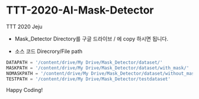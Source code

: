 # TTT-2020-AI-Mask-Detector
TTT 2020 Jeju 

* Mask_Detector Directory를 구글 드라이브 / 에 copy 하시면 됩니다. 

* 소스 코드 Direcrory/File path  
```python
DATAPATH = '/content/drive/My Drive/Mask_Detector/dataset/'
MASKPATH = '/content/drive/My Drive/Mask_Detector/dataset/with_mask/'
NOMASKPATH = '/content/drive/My Drive/Mask_Detector/dataset/without_mask/'
TESTPATH = '/content/drive/My Drive/Mask_Detector/testdataset'
```
Happy Coding!
